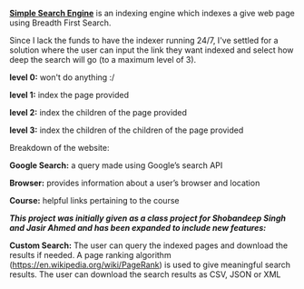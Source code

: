 **[Simple Search Engine](https://simplesearchengine.site/)** is an indexing engine which indexes a give web page using Breadth First Search. 

Since I lack the funds to have the indexer running 24/7, I've settled for a solution where the user can input the link they want indexed and select how deep the search will go (to a maximum level of 3).

**level 0:** won't do anything :/

**level 1:** index the page provided

**level 2:** index the children of the page provided

**level 3:** index the children of the children of the page provided

Breakdown of the website:

**Google Search:** a query made using Google’s search API

**Browser:** provides information about a user’s browser and location

**Course:** helpful links pertaining to the course 


***This project was initially given as a class project for Shobandeep Singh and Jasir Ahmed and has been expanded to include new features:***

**Custom Search:** The user can query the indexed pages and download the results if needed. A page ranking algorithm (https://en.wikipedia.org/wiki/PageRank) is used to give meaningful search results. The user can download the search results as CSV, JSON or XML
